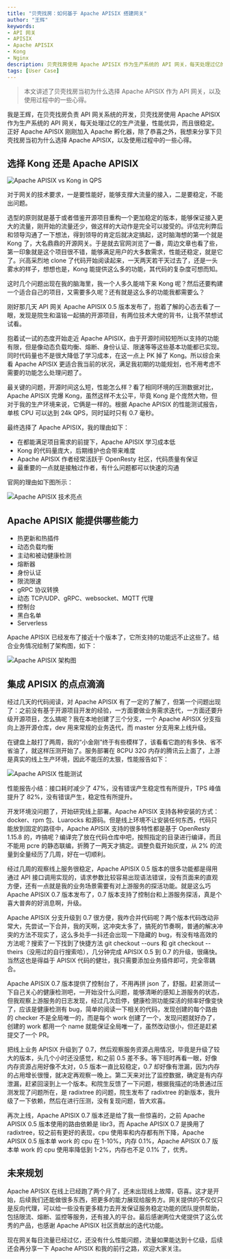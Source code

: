 ```yaml
---
title: "贝壳找房：如何基于 Apache APISIX 搭建网关"
author: "王辉"
keywords:
- API 网关
- APISIX
- Apache APISIX
- Kong
- Nginx
description: 贝壳找房使用 Apache APISIX 作为生产系统的 API 网关，每天处理过亿的生产流量，性能优异，而且很稳定。正好 Apache APISIX 刚刚加入 Apache 孵化器，除了恭喜之外，我想来分享下贝壳找房当初为什么选择 Apache APISIX，以及使用过程中的一些心得。
tags: [User Case]
---
```


> 本文讲述了贝壳找房当初为什么选择 Apache APISIX 作为 API 网关，以及使用过程中的一些心得。

<!--truncate-->

我是王辉，在贝壳找房负责 API 网关系统的开发，贝壳找房使用 Apache APISIX 作为生产系统的 API 网关，每天处理过亿的生产流量，性能优异，而且很稳定。正好 Apache APISIX 刚刚加入 Apache 孵化器，除了恭喜之外，我想来分享下贝壳找房当初为什么选择 Apache APISIX，以及使用过程中的一些心得。

## 选择 Kong 还是 Apache APISIX

![Apache APISIX vs Kong in QPS](https://static.apiseven.com/2020/05/1588752135-Snipaste_2020-05-06_16-02-04.png)

对于网关的技术要求，一是要性能好，能够支撑大流量的接入，二是要稳定，不能出问题。

选型的原则就是基于或者借鉴开源项目重构一个更加稳定的版本，能够保证接入更大的流量，刚开始的流量还少，做这样的大动作是完全可以接受的。评估完利弊后和领导沟通了一下想法，得到领导的肯定后就决定搞起，这时脑海想的第一个就是 Kong 了，大名鼎鼎的开源网关。于是就去官网浏览了一番，周边文章也看了些，第一印象就是这个项目很不错，能够满足用户的大多数需求，性能还稳定，就是它了。兴高采烈地 clone 了代码开始阅读起来，一天两天若干天过去了，还是一头雾水的样子，想想也是，Kong 能提供这么多的功能，其代码的复杂度可想而知。

这时几个问题出现在我的脑海里，我一个人多久能啃下来 Kong 呢？然后还要构建一个适合自己的项目，又需要多久呢？还有就是这么多的功能我都需要么？

刚好那几天 API 网关 Apache APISIX 0.5 版本发布了，抱着了解的心态去看了一眼，发现是院生和温铭一起搞的开源项目，有两位技术大佬的背书，让我不禁想试试看。

抱着试一试的态度开始走近 Apache APISIX，由于开源时间较短所以支持的功能有限，但是像动态负载均衡、熔断、身份认证、限速等等这些基本功能都已实现。同时代码量也不是很大降低了学习成本，在这一点上 PK 掉了 Kong。所以综合来看 Apache APISIX 更适合我当前的状况，满足我初期的功能规划，也不用考虑不需要的功能怎么处理问题了。

最关键的问题，开源时间这么短，性能怎么样？看了相同环境的压测数据对比，Apache APISIX 完爆 Kong，虽然这样不太公平，毕竟 Kong 是个庞然大物，但对于我的生产环境来说，它俩是一样的。根据 Apache APISIX 的性能测试报告，单核 CPU 可以达到 24k QPS，同时延时只有 0.7 毫秒。

最终选择了 Apache APISIX，我的理由如下：

+ 在都能满足项目需求的前提下，Apache APISIX 学习成本低
+ Kong 的代码量庞大，后期维护也会带来难度
+ Apache APISIX 作者经常活跃于 OpenResty 社区，代码质量有保证
+ 最重要的一点就是接触过作者，有什么问题都可以快速的沟通

官网的理由如下图所示：

![Apache APISIX 技术亮点](https://static.apiseven.com/2020/05/1588756618-Snipaste_2020-05-06_17-16-13.png)

## Apache APISIX 能提供哪些能力

+ 热更新和热插件
+ 动态负载均衡
+ 主动和被动健康检测
+ 熔断器
+ 身份认证
+ 限流限速
+ gRPC 协议转换
+ 动态 TCP/UDP、gRPC、websocket、MQTT 代理
+ 控制台
+ 黑白名单
+ Serverless

Apache APISIX 已经发布了接近十个版本了，它所支持的功能远不止这些了。结合业务情况绘制了架构图，如下：

![Apache APISIX 架构图](https://static.apiseven.com/2020/05/1588756665-Snipaste_2020-05-06_17-17-29.png)

## 集成 APISIX 的点点滴滴

经过几天的代码阅读，对 Apache APISIX 有了一定的了解了，但第一个问题出现了：之前没有基于开源项目开发的经验，一方面要做业务需求迭代，一方面还要升级开源项目，怎么搞呢？我在本地创建了三个分支，一个 Apache APISIX 分支指向上游开源仓库，dev 用来常规的业务迭代，而 master 分支用来上线升级。

在键盘上敲打了两周，我的“小金刚”终于有些模样了，该看看它跑的有多快、省不省油了，就这样压测开始了。服务部署在 8CPU 32G 内存的腾讯云上面了，上游是真实的线上生产环境，因此不能压的太狠，性能报告如下：

![Apache APISIX 性能测试](https://static.apiseven.com/2020/05/1588756713-Snipaste_2020-05-06_17-18-13.png)

性能报告小结：接口耗时减少了 47%，没有错误产生稳定性有所提升，TPS 峰值提升了 82%，没有错误产生，稳定性有所提升。

开发环境没问题了，开始研究线上部署。Apache APISIX 支持各种安装的方式：docker、rpm 包、Luarocks 和源码。但是线上环境不让安装任何东西，代码只能放到固定的路径中，Apache APISIX 支持的很多特性都是基于 OpenResty 1.15.8 的，咋搞呢？编译完了放在代码仓库中吧，按照指定的目录进行编译，而且不能用 pcre 的静态联编，折腾了一两天才搞定。调整负载开始灰度，从 2% 的流量到全量经历了几周，好在一切顺利。

经过几周的观察线上服务很稳定，Apache APISIX 0.5 版本的很多功能都是得用通过 API 接口调用实现的，请求参数比较容易出现语法错误，没有页面来的直观方便，还有一点就是我的业务场景需要有对上游服务的探活功能。就是这么巧 Apache APISIX 0.7 版本发布了，0.7 版本支持了控制台和上游服务探活，真是个喜大普奔的好消息啊，升级。

Apache APISIX 分支升级到 0.7 很方便，我咋合并代码呢？两个版本代码改动非常大，先尝试一下合并，我的天啊，这冲突太多了，搞死的节奏啊，普通的解决冲突的方法不现实了，这么多处手一抖还会出现一下隐藏的 bug，有没有啥高效的方法呢？搜索了一下找到了快捷方法 git checkout --ours 和 git checkout --theirs（没用过的自行搜索哈），几分钟完成 APISIX  0.5 到 0.7 的升级，很痛快。当然这也是得益于 APISIX 代码的健壮，我只需要添加业务插件即可，完全零耦合。

Apache APISIX 0.7 版本提供了控制台了，不用再拼 json 了，舒服。赶紧测试一下自己关心的健康检测吧，一开始没什么问题，能够清晰的感知上游服务的状态，但我观察上游服务的日志发现，经过几次启停，健康检测功能探活的频率好像变快了，应该是健康检测有 bug，简单的阅读一下相关的代码，发现创建的每个路由的 checker 不是全局唯一的，而是每个 work 创建了一个，发现问题就好办了，创建的 work 都用一个 name 就能保证全局唯一了，虽然改动很小，但还是赶紧提交了一个 PR。

把线上业务 APISIX 升级到了 0.7，然后观察服务资源占用情况，毕竟是升级了较大的版本，头几个小时还没感觉，和之前 0.5 差不多。等下班时再看一眼，好像内存资源占用好像不太对，0.5 版本一直比较稳定，0.7 却好像有泄漏，因为内存的占用增长很慢，就决定再观察一晚上。第二天来对比了监控数据，确定是有内存泄漏，赶紧回滚到上一个版本。和院生反馈了一下问题，根据我描述的场景通过压测发现了问题所在，是 radixtree 的问题，院生发布了 radixtree 的新版本，我升级了一下依赖，然后在进行压测，没有复现问题，皆大欢喜。

再次上线，Apache APISIX 0.7 版本还是给了我一些惊喜的，之前 Apache APISIX 0.5 版本使用的路由依赖是 libr3，而 Apache APISIX 0.7 是换用了 radixtree，较之前有更好的表现，cpu 使用率和内存都有所下降，Apache APISIX 0.5 版本单 work 的 cpu 在 1-10%，内存 0.1%，Apache APISIX 0.7 版本单 work 的 cpu 使用率降低到 1-2%，内存也不足 0.1% 了，优秀。

## 未来规划

Apache APISIX 在线上已经跑了两个月了，还未出现线上故障，窃喜。这才是开始，后续我们还能做很多东西，把更多的能力展现给服务方。网关提供的不仅仅只是反向代理，可以给一些没有更多精力去开发保证服务稳定功能的团队提供帮助，包括限流、熔断、监控等服务，还有接入的平台。最后感谢两位大佬提供了这么优秀的产品，也感谢 Apache APISIX 社区贡献出的迭代功能。

现在网关每日流量已经过亿，还没有什么性能问题，流量如果能达到十亿级，后续还会再分享一下 Apache APISIX 和我的前行之路，欢迎大家关注。
